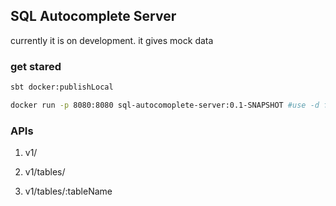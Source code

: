 ## SQL Autocomplete Server

currently it is on development. it gives mock data

### get stared

```bash
sbt docker:publishLocal

docker run -p 8080:8080 sql-autocomoplete-server:0.1-SNAPSHOT #use -d for detached mode 
```

### APIs

1. v1/

2. v1/tables/

3. v1/tables/:tableName
